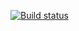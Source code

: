 [![Build status](https://ci.appveyor.com/api/projects/status/daulbp9i3c141l7r/branch/main?svg=true)](https://ci.appveyor.com/project/Nataliya2020/homework-ajs-16-regex-nicname/branch/main)

